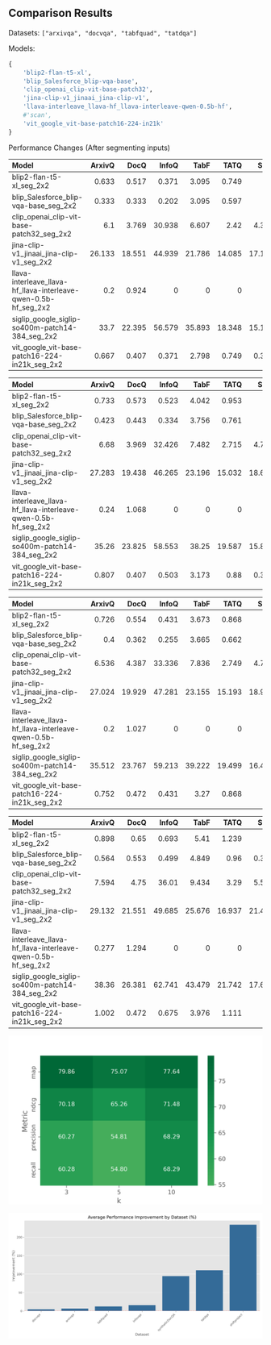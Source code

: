 ## Comparison Results

Datasets: `["arxivqa", "docvqa", "tabfquad", "tatdqa"]`

Models: 

```python
{
    'blip2-flan-t5-xl',
    'blip_Salesforce_blip-vqa-base',
    'clip_openai_clip-vit-base-patch32',
    'jina-clip-v1_jinaai_jina-clip-v1',
    'llava-interleave_llava-hf_llava-interleave-qwen-0.5b-hf',
    #'scan',
    'vit_google_vit-base-patch16-224-in21k'
}
```

Performance Changes (After segmenting inputs)

<!-- Include the result tables from ./exp2-results/ -->

| Model                                                           |   ArxivQ |   DocQ |   InfoQ |   TabF |   TATQ |   Shift |     AI |   Energy |   Gov. |   Health |
|:----------------------------------------------------------------|---------:|-------:|--------:|-------:|-------:|--------:|-------:|---------:|-------:|---------:|
| blip2-flan-t5-xl_seg_2x2                                        |    0.633 |  0.517 |   0.371 |  3.095 |  0.749 |   0     |  0     |    0     |  0     |    0     |
| blip_Salesforce_blip-vqa-base_seg_2x2                           |    0.333 |  0.333 |   0.202 |  3.095 |  0.597 |   0     |  0     |    0     |  0     |    0     |
| clip_openai_clip-vit-base-patch32_seg_2x2                       |    6.1   |  3.769 |  30.938 |  6.607 |  2.42  |   4.333 |  5.333 |   19.333 |  6.333 |   11.333 |
| jina-clip-v1_jinaai_jina-clip-v1_seg_2x2                        |   26.133 | 18.551 |  44.939 | 21.786 | 14.085 |  17.167 | 44.833 |   46.167 | 53.5   |   49.5   |
| llava-interleave_llava-hf_llava-interleave-qwen-0.5b-hf_seg_2x2 |    0.2   |  0.924 |   0     |  0     |  0     |   0     |  0     |    0     |  0     |    0     |
| siglip_google_siglip-so400m-patch14-384_seg_2x2                 |   33.7   | 22.395 |  56.579 | 35.893 | 18.348 |  15.167 | 49.833 |   49.167 |  0     |    0     |
| vit_google_vit-base-patch16-224-in21k_seg_2x2                   |    0.667 |  0.407 |   0.371 |  2.798 |  0.749 |   0.333 |  0     |    0     |  0     |    1     |

| Model                                                           |   ArxivQ |   DocQ |   InfoQ |   TabF |   TATQ |   Shift |     AI |   Energy |   Gov. |   Health |
|:----------------------------------------------------------------|---------:|-------:|--------:|-------:|-------:|--------:|-------:|---------:|-------:|---------:|
| blip2-flan-t5-xl_seg_2x2                                        |    0.733 |  0.573 |   0.523 |  4.042 |  0.953 |   0     |  0     |    0     |  0     |    0     |
| blip_Salesforce_blip-vqa-base_seg_2x2                           |    0.423 |  0.443 |   0.334 |  3.756 |  0.761 |   0.2   |  0.2   |    0     |  0     |    0.2   |
| clip_openai_clip-vit-base-patch32_seg_2x2                       |    6.68  |  3.969 |  32.426 |  7.482 |  2.715 |   4.733 |  6.633 |   19.983 |  7.083 |   11.333 |
| jina-clip-v1_jinaai_jina-clip-v1_seg_2x2                        |   27.283 | 19.438 |  46.265 | 23.196 | 15.032 |  18.617 | 47.183 |   48.067 | 55.25  |   50.85  |
| llava-interleave_llava-hf_llava-interleave-qwen-0.5b-hf_seg_2x2 |    0.24  |  1.068 |   0     |  0     |  0     |   0     |  0     |    0     |  0     |    0     |
| siglip_google_siglip-so400m-patch14-384_seg_2x2                 |   35.26  | 23.825 |  58.553 | 38.25  | 19.587 |  15.867 | 51.383 |   52.417 |  0     |    0     |
| vit_google_vit-base-patch16-224-in21k_seg_2x2                   |    0.807 |  0.407 |   0.503 |  3.173 |  0.88  |   0.333 |  0.2   |    0     |  0.45  |    1     |

| Model                                                           |   ArxivQ |   DocQ |   InfoQ |   TabF |   TATQ |   Shift |     AI |   Energy |   Gov. |   Health |
|:----------------------------------------------------------------|---------:|-------:|--------:|-------:|-------:|--------:|-------:|---------:|-------:|---------:|
| blip2-flan-t5-xl_seg_2x2                                        |    0.726 |  0.554 |   0.431 |  3.673 |  0.868 |   0     |  0     |    0     |  0     |    0     |
| blip_Salesforce_blip-vqa-base_seg_2x2                           |    0.4   |  0.362 |   0.255 |  3.665 |  0.662 |   0     |  0     |    0     |  0     |    0     |
| clip_openai_clip-vit-base-patch32_seg_2x2                       |    6.536 |  4.387 |  33.336 |  7.836 |  2.749 |   4.762 |  5.762 |   20.024 |  7.262 |   12.786 |
| jina-clip-v1_jinaai_jina-clip-v1_seg_2x2                        |   27.024 | 19.929 |  47.281 | 23.155 | 15.193 |  18.917 | 46.678 |   48.702 | 56.464 |   52.178 |
| llava-interleave_llava-hf_llava-interleave-qwen-0.5b-hf_seg_2x2 |    0.2   |  1.027 |   0     |  0     |  0     |   0     |  0     |    0     |  0     |    0     |
| siglip_google_siglip-so400m-patch14-384_seg_2x2                 |   35.512 | 23.767 |  59.213 | 39.222 | 19.499 |  16.417 | 53.964 |   51.94  |  0     |    0     |
| vit_google_vit-base-patch16-224-in21k_seg_2x2                   |    0.752 |  0.472 |   0.431 |  3.27  |  0.868 |   0.5   |  0     |    0     |  0     |    1     |

| Model                                                           |   ArxivQ |   DocQ |   InfoQ |   TabF |   TATQ |   Shift |     AI |   Energy |   Gov. |   Health |
|:----------------------------------------------------------------|---------:|-------:|--------:|-------:|-------:|--------:|-------:|---------:|-------:|---------:|
| blip2-flan-t5-xl_seg_2x2                                        |    0.898 |  0.65  |   0.693 |  5.41  |  1.239 |   0     |  0     |    0     |  0     |    0     |
| blip_Salesforce_blip-vqa-base_seg_2x2                           |    0.564 |  0.553 |   0.499 |  4.849 |  0.96  |   0.387 |  0.387 |    0     |  0     |    0.387 |
| clip_openai_clip-vit-base-patch32_seg_2x2                       |    7.594 |  4.75  |  36.01  |  9.434 |  3.29  |   5.536 |  8.171 |   21.228 |  8.554 |   12.786 |
| jina-clip-v1_jinaai_jina-clip-v1_seg_2x2                        |   29.132 | 21.551 |  49.685 | 25.676 | 16.937 |  21.457 | 50.854 |   52.06  | 59.69  |   54.631 |
| llava-interleave_llava-hf_llava-interleave-qwen-0.5b-hf_seg_2x2 |    0.277 |  1.294 |   0     |  0     |  0     |   0     |  0     |    0     |  0     |    0     |
| siglip_google_siglip-so400m-patch14-384_seg_2x2                 |   38.36  | 26.381 |  62.741 | 43.479 | 21.742 |  17.665 | 56.803 |   57.962 |  0     |    0     |
| vit_google_vit-base-patch16-224-in21k_seg_2x2                   |    1.002 |  0.472 |   0.675 |  3.976 |  1.111 |   0.5   |  0.387 |    0     |  0.818 |    1     |

![improvement-heatmap](../figs/exp2/improvement-heatmap.png)

![improvement-heatmap](../figs/exp2/improvement-by-datasets.png)
